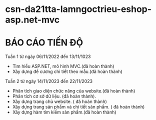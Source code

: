 # csn-da21tta-lamngoctrieu-eshop-asp.net-mvc
# BÁO CÁO TIẾN ĐỘ
Tuần 1 từ ngày 06/11/2022 đến 13/11/1023
- Tìm hiểu ASP.NET, mô hình MVC.(đã hoàn thành)
- Xây dựng đề cương chi tiết theo mẫu.(đã hoàn thành)

Tuần 2 từ ngày 14/11/2023 đến 22/11/2023
- Phân tích giao diện chức năng của website.(đã hoàn thành)
- Phân tích cơ sở dữ liệu. (đã hoàn thành).
- Xây dựng trang chủ website. ( đã hoàn thành)
- Xây dựng trang sản phẩm và chi tiết sản phẩm. ( đã hoàn thành)
- Xây dựng hàm tìm kiếm sản phẩm.(đã hoàn thành)
